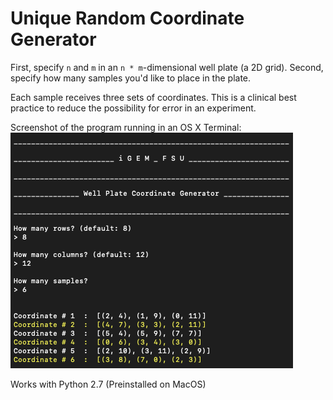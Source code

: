 # Unique Random Coordinate Generator
First, specify `n` and `m` in an `n * m`-dimensional well plate (a 2D grid).
Second, specify how many samples you'd like to place in the plate.

Each sample receives three sets of coordinates. This is a clinical best practice to reduce the possibility for error in an experiment.

Screenshot of the program running in an OS X Terminal:
![program_screenshot](screen.png "Screenshot")

Works with Python 2.7 (Preinstalled on MacOS)


